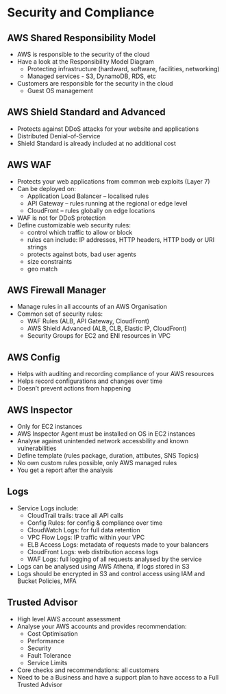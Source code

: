 # Security and Compliance

## AWS Shared Responsibility Model
* AWS is responsible to the security of the cloud
* Have a look at the Responsibility Model Diagram
    * Protecting infrastructure (hardward, software, facilities, networking)
    * Managed services - S3, DynamoDB, RDS, etc
* Customers are responsible for the security in the cloud
    * Guest OS management

## AWS Shield Standard and Advanced
* Protects against DDoS attacks for your website and applications
* Distributed Denial-of-Service
* Shield Standard is already included at no additional cost

## AWS WAF
* Protects your web applications from common web exploits (Layer 7)
* Can be deployed on:
    * Application Load Balancer – localised rules
    * API Gateway – rules running at the regional or edge level
    * CloudFront – rules globally on edge locations 
* WAF is not for DDoS protection
* Define customizable web security rules:
    * control which traffic to allow or block
    * rules can include: IP addresses, HTTP headers, HTTP body or URI strings
    * protects against bots, bad user agents
    * size constraints
    * geo match

## AWS Firewall Manager
* Manage rules in all accounts of an AWS Organisation
* Common set of security rules:
    * WAF Rules (ALB, API Gateway, CloudFront)
    * AWS Shield Advanced (ALB, CLB, Elastic IP, CloudFront)
    * Security Groups for EC2 and ENI resources in VPC

## AWS Config
* Helps with auditing and recording compliance of your AWS resources
* Helps record configurations and changes over time
* Doesn’t prevent actions from happening	

## AWS Inspector
* Only for EC2 instances
* AWS Inspector Agent must be installed on OS in EC2 instances
* Analyse against unintended network accessbility and known vulnerabilities
* Define template (rules package, duration, attibutes, SNS Topics)
* No own custom rules possible, only AWS managed rules
* You get a report after the analysis

## Logs
* Service Logs include:
    * CloudTrail trails: trace all API calls
    * Config Rules: for config & compliance over time
    * CloudWatch Logs: for full data retention
    * VPC Flow Logs: IP traffic within your VPC
    * ELB Access Logs: metadata of requests made to your balancers
    * CloudFront Logs: web distribution access logs
    * WAF Logs: full logging of all requests analysed by the service
* Logs can be analysed using AWS Athena, if logs stored in S3
* Logs should be encrypted in S3 and control access using IAM and Bucket Policies, MFA

## Trusted Advisor
* High level AWS account assessment
* Analyse your AWS accounts and provides recommendation:
    * Cost Optimisation
    * Performance
    * Security
    * Fault Tolerance
    * Service Limits
* Core checks and recommendations: all customers
* Need to be a Business and have a support plan to have access to a Full Trusted Advisor